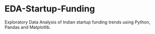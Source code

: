 # EDA-Startup-Funding
Exploratory Data Analysis of Indian startup funding trends using Python, Pandas and Matplotlib.
